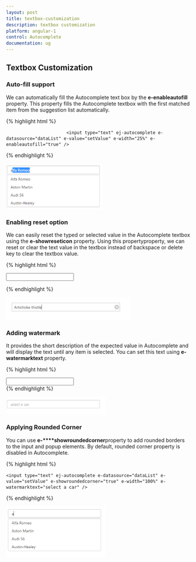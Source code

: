 ```yaml
---
layout: post
title: textbox-customization
description: textbox customization
platform: angular-1
control: Autocomplete
documentation: ug
---
```


## Textbox Customization

### Auto-fill support

We can automatically fill the Autocomplete text box by the **e-enableautofill** property. This property fills the Autocomplete textbox with the first matched item from the suggestion list automatically.





{% highlight html %}
<div id="control">

                           <input type="text" ej-autocomplete e-datasource="dataList" e-value="setValue" e-width="25%" e-enableautofill="true" />
</div>
                    {% endhighlight %}







![](textbox-customization_images\auto-fill-support_img1.png)

### Enabling reset option

We can easily reset the typed or selected value in the Autocomplete textbox using the **e-showreseticon** property. Using this propertyproperty, we can reset or clear the text value in the textbox instead of backspace or delete key to clear the textbox value.



{% highlight html %}

<div id="control">
                            <input type="text" ej-autocomplete e-datasource="dataList" e-value="setValue" e-showreseticon="true" e-width="100%" />

</div>


{% endhighlight %}





![](textbox-customization_images\enabling-reset-option_img1.png)

### Adding watermark

It provides the short description of the expected value in Autocomplete and will display the text until any item is selected. You can set this text using **e-watermarktext** property.

{% highlight html %}


<div id="control">
                            <input type="text" ej-autocomplete e-datasource="dataList" e-value="setValue" e-width="100%" e-watermarktext="select a car" />
                        </div>   
{% endhighlight %}



![](textbox-customization_images\adding-watermark_img1.png)


### Applying Rounded Corner

You can use **e-****showroundedcorner**property to add rounded borders to the input and popup elements. By default, rounded corner property is disabled in Autocomplete.

{% highlight html %}


<div id="control">



    <input type="text" ej-autocomplete e-datasource="dataList" e-value="setValue" e-showroundedcorner="true" e-width="100%" e-watermarktext="select a car" />

   </div>   
{% endhighlight %}           





![](textbox-customization_images\applying-rounded-corner_img1.png)
